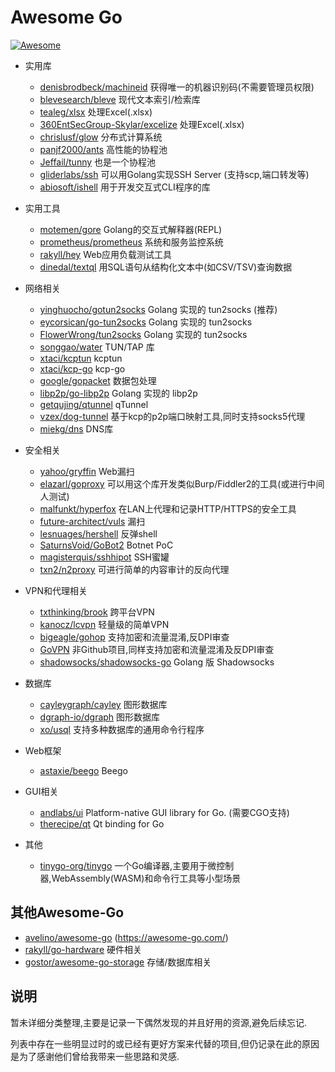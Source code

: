 # Awesome Go
[![Awesome](https://cdn.rawgit.com/sindresorhus/awesome/d7305f38d29fed78fa85652e3a63e154dd8e8829/media/badge.svg)](https://github.com/sindresorhus/awesome)


- 实用库
	- [denisbrodbeck/machineid](<https://github.com/denisbrodbeck/machineid>) 获得唯一的机器识别码(不需要管理员权限)
	- [blevesearch/bleve](<https://github.com/blevesearch/bleve>) 现代文本索引/检索库
	- [tealeg/xlsx](<https://github.com/tealeg/xlsx>) 处理Excel(.xlsx)
	- [360EntSecGroup-Skylar/excelize](<https://github.com/360EntSecGroup-Skylar/excelize>) 处理Excel(.xlsx)
	- [chrislusf/glow](<https://github.com/chrislusf/glow>) 分布式计算系统
	- [panjf2000/ants](<https://github.com/panjf2000/ants>) 高性能的协程池
	- [Jeffail/tunny](<https://github.com/Jeffail/tunny>) 也是一个协程池
	- [gliderlabs/ssh](<https://github.com/gliderlabs/ssh>) 可以用Golang实现SSH Server (支持scp,端口转发等)
	- [abiosoft/ishell](<https://github.com/abiosoft/ishell>) 用于开发交互式CLI程序的库
- 实用工具
	
	- [motemen/gore](<https://github.com/motemen/gore>) Golang的交互式解释器(REPL)
	- [prometheus/prometheus](<https://github.com/prometheus/prometheus>) 系统和服务监控系统
	- [rakyll/hey](<https://github.com/rakyll/hey>) Web应用负载测试工具
	- [dinedal/textql](<https://github.com/dinedal/textql>) 用SQL语句从结构化文本中(如CSV/TSV)查询数据
- 网络相关
	
	- [yinghuocho/gotun2socks](<https://github.com/yinghuocho/gotun2socks>) Golang 实现的 tun2socks (推荐)
	- [eycorsican/go-tun2socks](< https://github.com/eycorsican/go-tun2socks>) Golang 实现的 tun2socks
	- [FlowerWrong/tun2socks](<https://github.com/FlowerWrong/tun2socks>) Golang 实现的 tun2socks
	- [songgao/water](<https://github.com/songgao/water>) TUN/TAP 库
	- [xtaci/kcptun](<https://github.com/xtaci/kcptun>) kcptun
	- [xtaci/kcp-go](<https://github.com/xtaci/kcp-go>) kcp-go
	- [google/gopacket](<https://github.com/google/gopacket>) 数据包处理
	- [libp2p/go-libp2p](<https://github.com/libp2p/go-libp2p>) Golang 实现的 libp2p
	- [getqujing/qtunnel](<https://github.com/getqujing/qtunnel>) qTunnel
	- [vzex/dog-tunnel](<https://github.com/vzex/dog-tunnel>) 基于kcp的p2p端口映射工具,同时支持socks5代理
	- [miekg/dns](<https://github.com/miekg/dns>) DNS库
- 安全相关

  - [yahoo/gryffin](<https://github.com/yahoo/gryffin>) Web漏扫
  - [elazarl/goproxy](<https://github.com/elazarl/goproxy>) 可以用这个库开发类似Burp/Fiddler2的工具(或进行中间人测试)
  - [malfunkt/hyperfox](<https://github.com/malfunkt/hyperfox>) 在LAN上代理和记录HTTP/HTTPS的安全工具
  - [future-architect/vuls](<https://github.com/future-architect/vuls>) 漏扫
  - [lesnuages/hershell](<https://github.com/lesnuages/hershell>) 反弹shell
  - [SaturnsVoid/GoBot2](<https://github.com/SaturnsVoid/GoBot2>) Botnet PoC
  - [magisterquis/sshhipot](<https://github.com/magisterquis/sshhipot>) SSH蜜罐
  - [txn2/n2proxy](<https://github.com/txn2/n2proxy>) 可进行简单的内容审计的反向代理
- VPN和代理相关

  - [txthinking/brook](<https://github.com/txthinking/brook>) 跨平台VPN
  - [kanocz/lcvpn](<https://github.com/kanocz/lcvpn>) 轻量级的简单VPN
  - [bigeagle/gohop](<https://github.com/bigeagle/gohop>) 支持加密和流量混淆,反DPI审查
  - [GoVPN](<http://www.govpn.info/>) 非Github项目,同样支持加密和流量混淆及反DPI审查
  - [shadowsocks/shadowsocks-go](<https://github.com/shadowsocks/shadowsocks-go>) Golang 版 Shadowsocks
- 数据库
	
  - [cayleygraph/cayley](<https://github.com/cayleygraph/cayley>) 图形数据库
  - [dgraph-io/dgraph](<https://github.com/dgraph-io/dgraph>) 图形数据库
  - [xo/usql](<https://github.com/xo/usql>) 支持多种数据库的通用命令行程序
- Web框架
  
  
  - [astaxie/beego](<https://github.com/astaxie/beego>) Beego
- GUI相关
  
  - [andlabs/ui](<https://github.com/andlabs/ui>) Platform-native GUI library for Go. (需要CGO支持)
  - [therecipe/qt](<https://github.com/therecipe/qt>) Qt binding for Go
- 其他
  - [tinygo-org/tinygo](<https://github.com/tinygo-org/tinygo>) 一个Go编译器,主要用于微控制器,WebAssembly(WASM)和命令行工具等小型场景



## 其他Awesome-Go

- [avelino/awesome-go](<https://github.com/avelino/awesome-go>) (https://awesome-go.com/)
- [rakyll/go-hardware](<https://github.com/rakyll/go-hardware>) 硬件相关
- [gostor/awesome-go-storage](<https://github.com/gostor/awesome-go-storage>) 存储/数据库相关



## 说明

暂未详细分类整理,主要是记录一下偶然发现的并且好用的资源,避免后续忘记.

列表中存在一些明显过时的或已经有更好方案来代替的项目,但仍记录在此的原因是为了感谢他们曾给我带来一些思路和灵感.